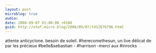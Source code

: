 ```yaml
---
layout: post
microblog: true
audio: 
date: 2008-09-07 01:00:00 +0100
guid: http://xtof.micro.blog/2008/09/07/t912676796.html
---
```

attente anticyclone. besoin de soleil. #herecomethesun, un live délicat de par les précieux #belle&amp;sebastian - #harrison -merci aux #inrocks
